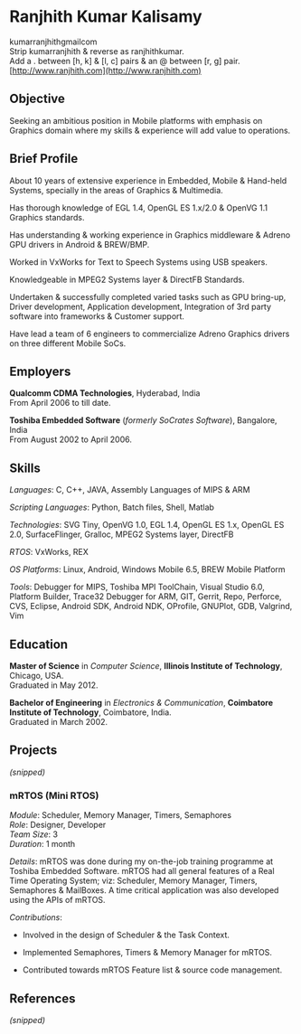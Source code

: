 # Ranjhith Kumar Kalisamy

kumarranjhithgmailcom   
Strip kumarranjhith & reverse as ranjhithkumar.   
Add a . between [h, k] & [l, c] pairs & an @ between [r, g] pair.   
[http://www.ranjhith.com](http://www.ranjhith.com)

## Objective

Seeking an ambitious position in Mobile platforms with emphasis on Graphics domain where my skills & experience will add value to operations.

## Brief Profile

About 10 years of extensive experience in Embedded, Mobile & Hand-held Systems, specially in the areas of Graphics & Multimedia.  

Has thorough knowledge of EGL 1.4, OpenGL ES 1.x/2.0 & OpenVG 1.1 Graphics standards. 

Has understanding & working experience in Graphics middleware & Adreno GPU drivers in Android & BREW/BMP.

Worked in VxWorks for Text to Speech Systems using USB speakers.  

Knowledgeable in MPEG2 Systems layer & DirectFB Standards.

Undertaken & successfully completed varied tasks such as GPU bring-up, Driver development, Application development, Integration of 3rd party software into frameworks & Customer support.

Have lead a team of 6 engineers to commercialize Adreno Graphics drivers on three different Mobile SoCs.

## Employers

**Qualcomm CDMA Technologies**, Hyderabad, India  
From April 2006 to till date.

**Toshiba Embedded Software** (_formerly SoCrates Software_), Bangalore, India  
From August 2002 to April 2006.

## Skills

_Languages_: C, C++, JAVA, Assembly Languages of MIPS & ARM  

_Scripting Languages_: Python, Batch files, Shell, Matlab  

_Technologies_: SVG Tiny, OpenVG 1.0, EGL 1.4, OpenGL ES 1.x, OpenGL ES 2.0, SurfaceFlinger, Gralloc, MPEG2 Systems layer, DirectFB

_RTOS_: VxWorks, REX  

_OS Platforms_: Linux, Android, Windows Mobile 6.5, BREW Mobile Platform  

_Tools_: Debugger for MIPS, Toshiba MPI ToolChain, Visual Studio 6.0, Platform Builder, Trace32 Debugger for ARM, GIT, Gerrit, Repo, Perforce, CVS, Eclipse, Android SDK, Android NDK, OProfile, GNUPlot, GDB, Valgrind, Vim  

## Education

**Master of Science** in _Computer Science_, **Illinois Institute of Technology**, Chicago, USA.  
Graduated in May 2012.

**Bachelor of Engineering** in _Electronics & Communication_, **Coimbatore Institute of Technology**, Coimbatore, India.  
Graduated in March 2002.

## Projects

_(snipped)_

### mRTOS (Mini RTOS)
_Module_: Scheduler, Memory Manager, Timers, Semaphores  
_Role_: Designer, Developer  
_Team Size_: 3  
_Duration_: 1 month  

_Details_: 
mRTOS was done during my on-the-job training programme at Toshiba Embedded Software. mRTOS had all general features of a Real Time Operating System; viz: Scheduler, Memory Manager, Timers, Semaphores & MailBoxes. A time critical application was also developed using the APIs of mRTOS. 

_Contributions_: 

*	Involved in the design of Scheduler & the Task Context.

*	Implemented Semaphores, Timers & Memory Manager for mRTOS.

*	Contributed towards mRTOS Feature list & source code management.

## References

_(snipped)_


